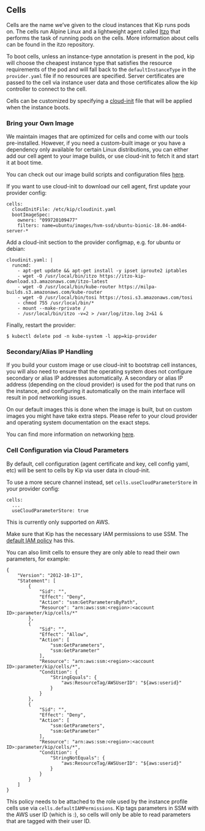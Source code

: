 ## Cells

Cells are the name we’ve given to the cloud instances that Kip runs pods on.  The cells run Alpine Linux and a lightweight agent called [Itzo](https://github.com/elotl/itzo) that performs the task of running pods on the cells.  More information about cells can be found in the itzo repository.

To boot cells, unless an instance-type annotation is present in the pod, kip will choose the cheapest instance type that satisfies the resource requirements of the pod and will fall back to the `defaultInstanceType` in the `provider.yaml` file if no resources are specified.  Server certificates are passed to the cell via instance user data and those certificates allow the kip controller to connect to the cell.

Cells can be customized by specifying a [cloud-init](cloud-init.md) file that will be applied when the instance boots.

### Bring your Own Image

We maintain images that are optimized for cells and come with our tools pre-installed. However, if you need a custom-built image or you have a dependency only available for certain Linux distributions, you can either add our cell agent to your image builds, or use cloud-init to fetch it and start it at boot time.

You can check out our image build scripts and configuration files [here](https://github.com/elotl/kip-cell-image).

If you want to use cloud-init to download our cell agent, first update your provider config:

    cells:
      cloudInitFile: /etc/kip/cloudinit.yaml
      bootImageSpec:
        owners: "099720109477"
        filters: name=ubuntu/images/hvm-ssd/ubuntu-bionic-18.04-amd64-server-*

Add a cloud-init section to the provider configmap, e.g. for ubuntu or debian:

    cloudinit.yaml: |
      runcmd:
        - apt-get update && apt-get install -y ipset iproute2 iptables
        - wget -O /usr/local/bin/itzo https://itzo-kip-download.s3.amazonaws.com/itzo-latest
        - wget -O /usr/local/bin/kube-router https://milpa-builds.s3.amazonaws.com/kube-router
        - wget -O /usr/local/bin/tosi https://tosi.s3.amazonaws.com/tosi
        - chmod 755 /usr/local/bin/*
        - mount --make-rprivate /
        - /usr/local/bin/itzo -v=2 > /var/log/itzo.log 2>&1 &

Finally, restart the provider:

    $ kubectl delete pod -n kube-system -l app=kip-provider

### Secondary/Alias IP Handling

If you build your custom image or use cloud-init to bootstrap cell instances, you will also need to ensure that the operating system does not configure secondary or alias IP addresses automatically. A secondary or alias IP address (depending on the cloud provider) is used for the pod that runs on the instance, and configuring it automatically on the main interface will result in pod networking issues.

On our default images this is done when the image is built, but on custom images you might have take extra steps. Please refer to your cloud provider and operating system documentation on the exact steps.

You can find more information on networking [here](networking.md).

### Cell Configuration via Cloud Parameters

By default, cell configuration (agent certificate and key, cell config yaml, etc) will be sent to cells by Kip via user data in cloud-init.

To use a more secure channel instead, set `cells.useCloudParameterStore` in your provider config:

    cells:
      ...
      useCloudParameterStore: true

This is currently only supported on AWS.

Make sure that Kip has the necessary IAM permissions to use SSM. The [default IAM policy](kip-iam-permissions.md) has this.

You can also limit cells to ensure they are only able to read their own parameters, for example:

    {
        "Version": "2012-10-17",
        "Statement": [
            {
                "Sid": "",
                "Effect": "Deny",
                "Action": "ssm:GetParametersByPath",
                "Resource": "arn:aws:ssm:<region>:<account ID>:parameter/kip/cells/*"
            },
            {
                "Sid": "",
                "Effect": "Allow",
                "Action": [
                    "ssm:GetParameters",
                    "ssm:GetParameter"
                ],
                "Resource": "arn:aws:ssm:<region>:<account ID>:parameter/kip/cells/*",
                "Condition": {
                    "StringEquals": {
                        "aws:ResourceTag/AWSUserID": "${aws:userid}"
                    }
                }
            },
            {
                "Sid": "",
                "Effect": "Deny",
                "Action": [
                    "ssm:GetParameters",
                    "ssm:GetParameter"
                ],
                "Resource": "arn:aws:ssm:<region>:<account ID>:parameter/kip/cells/*",
                "Condition": {
                    "StringNotEquals": {
                        "aws:ResourceTag/AWSUserID": "${aws:userid}"
                    }
                }
            }
        ]
    }

This policy needs to be attached to the role used by the instance profile cells use via `cells.defaultIAMPermissions`. Kip tags parameters in SSM with the AWS user ID (which is <role ID from instance profile>:<instance ID>), so cells will only be able to read parameters that are tagged with their user ID.
